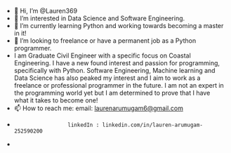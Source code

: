 - 👋 Hi, I’m @Lauren369
- 👀 I’m interested in Data Science and Software Engineering.
- 🌱 I’m currently learning Python and working towards becoming a master in it!
- 💞️ I’m looking to freelance or have a permanent job as a Python programmer.
- I am Graduate Civil Engineer with a specific focus on Coastal Engineering. I have a new found interest and passion for programming, specifically with Python. Software Engineering, Machine learning and Data Science has also peaked my interest and I aim to work as a freelance or professional programmer in the future. I am not an expert in the programming world yet but I am determined to prove that I have what it takes to become one!
- 📫 How to reach me: email: laurenarumugam6@gmail.com
-                      linkedIn : linkedin.com/in/lauren-arumugam-252590200
- 

<!---
Lauren369/Lauren369 is a ✨ special ✨ repository because its `README.md` (this file) appears on your GitHub profile.
You can click the Preview link to take a look at your changes.
--->
